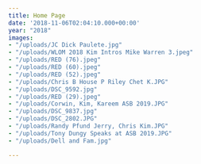 ```yaml
---
title: Home Page
date: '2018-11-06T02:04:10.000+00:00'
year: "2018"
images:
- "/uploads/JC Dick Paulete.jpg"
- "/uploads/WLOM 2018 Kim Intros Mike Warren 3.jpeg"
- "/uploads/RED (76).jpeg"
- "/uploads/RED (60).jpeg"
- "/uploads/RED (52).jpeg"
- "/uploads/Chris B House P Riley Chet K.JPG"
- "/uploads/DSC_9592.jpg"
- "/uploads/RED (29).jpeg"
- "/uploads/Corwin, Kim, Kareem ASB 2019.JPG"
- "/uploads/DSC_9837.jpg"
- "/uploads/DSC_2802.JPG"
- "/uploads/Randy Pfund Jerry, Chris Kim.JPG"
- "/uploads/Tony Dungy Speaks at ASB 2019.JPG"
- "/uploads/Dell and Fam.jpg"

---
```

